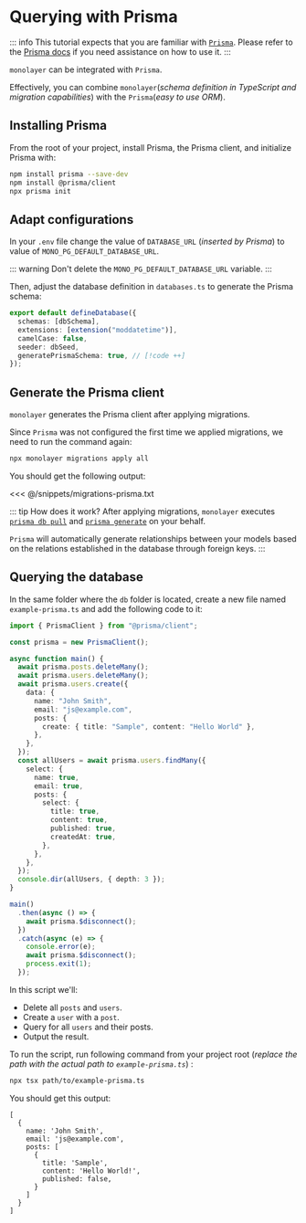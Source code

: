 # Querying with Prisma

::: info
This tutorial expects that you are familiar with [`Prisma`](https://www.prisma.io). Please refer to the [Prisma docs](https://www.prisma.io/docs) if you need assistance on how to use it.
:::

`monolayer` can be integrated with `Prisma`.

Effectively, you can combine `monolayer`(*schema definition in TypeScript and migration capabilities*) with the `Prisma`(*easy to use ORM*).

## Installing Prisma

From the root of your project, install Prisma, the Prisma client, and initialize Prisma with:

```bash
npm install prisma --save-dev
npm install @prisma/client
npx prisma init
```

## Adapt configurations

In your `.env` file change the value of `DATABASE_URL` (*inserted by Prisma*) to value of `MONO_PG_DEFAULT_DATABASE_URL`.

::: warning
Don't delete the `MONO_PG_DEFAULT_DATABASE_URL` variable.
:::

Then, adjust the database definition in `databases.ts` to generate the Prisma schema:

```ts
export default defineDatabase({
  schemas: [dbSchema],
  extensions: [extension("moddatetime")],
  camelCase: false,
  seeder: dbSeed,
  generatePrismaSchema: true, // [!code ++]
});
```

## Generate the Prisma client

`monolayer` generates the Prisma client after applying migrations.

Since `Prisma` was not configured the first time we applied migrations, we need to run the command again:

```bash
npx monolayer migrations apply all
```


You should get the following output:

<<< @/snippets/migrations-prisma.txt

::: tip How does it work?
After applying migrations, `monolayer` executes [`prisma db pull`](https://www.prisma.io/docs/orm/reference/prisma-cli-reference#db-pull) and [`prisma generate`](https://www.prisma.io/docs/orm/reference/prisma-cli-reference#generate) on your behalf.

`Prisma` will automatically generate relationships between your models based on the relations established in the database through foreign keys.
:::

## Querying the database

In the same folder where the `db` folder is located, create a new file named `example-prisma.ts` and add the following code to it:

```ts
import { PrismaClient } from "@prisma/client";

const prisma = new PrismaClient();

async function main() {
  await prisma.posts.deleteMany();
  await prisma.users.deleteMany();
  await prisma.users.create({
    data: {
      name: "John Smith",
      email: "js@example.com",
      posts: {
        create: { title: "Sample", content: "Hello World" },
      },
    },
  });
  const allUsers = await prisma.users.findMany({
    select: {
      name: true,
      email: true,
      posts: {
        select: {
          title: true,
          content: true,
          published: true,
          createdAt: true,
        },
      },
    },
  });
  console.dir(allUsers, { depth: 3 });
}

main()
  .then(async () => {
    await prisma.$disconnect();
  })
  .catch(async (e) => {
    console.error(e);
    await prisma.$disconnect();
    process.exit(1);
  });
```

In this script we'll:
- Delete all `posts` and `users`.
- Create a `user` with a `post`.
- Query for all `users` and their posts.
- Output the result.


To run the script, run following command from your project root (*replace the path with the actual path to `example-prisma.ts`*) :

```bash
npx tsx path/to/example-prisma.ts
```

You should get this output:

```text
[
  {
    name: 'John Smith',
    email: 'js@example.com',
    posts: [
      {
        title: 'Sample',
        content: 'Hello World!',
        published: false,
      }
    ]
  }
]
```
